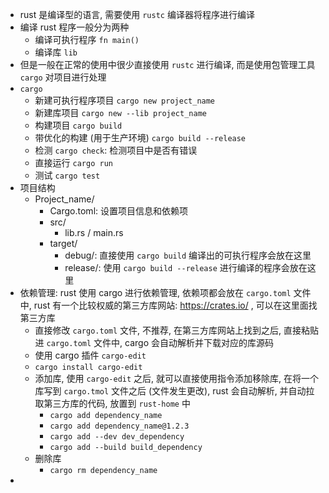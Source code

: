 - rust 是编译型的语言, 需要使用 `rustc` 编译器将程序进行编译
- 编译 rust 程序一般分为两种
	- 编译可执行程序 `fn main()`
	- 编译库 `lib`
- 但是一般在正常的使用中很少直接使用 `rustc` 进行编译, 而是使用包管理工具 `cargo` 对项目进行处理
- `cargo` 
	- 新建可执行程序项目 `cargo new project_name`
	- 新建库项目 `cargo new --lib project_name`
	- 构建项目 `cargo build`
	- 带优化的构建 (用于生产环境) `cargo build --release`
	- 检测 `cargo check`: 检测项目中是否有错误
	- 直接运行 `cargo run`
	- 测试 `cargo test`
- 项目结构
	- Project_name/
		- Cargo.toml: 设置项目信息和依赖项
		- src/
			- lib.rs / main.rs
		- target/
			- debug/: 直接使用 `cargo build` 编译出的可执行程序会放在这里
			- release/: 使用 `cargo build --release` 进行编译的程序会放在这里
- 依赖管理: rust 使用 cargo 进行依赖管理, 依赖项都会放在 `cargo.toml` 文件中, rust 有一个比较权威的第三方库网站: https://crates.io/ , 可以在这里面找第三方库
	- 直接修改  `cargo.toml` 文件, 不推荐, 在第三方库网站上找到之后, 直接粘贴进 `cargo.toml` 文件中, cargo 会自动解析并下载对应的库源码
	- 使用 cargo 插件 `cargo-edit`
	- `cargo install cargo-edit`
	- 添加库, 使用 `cargo-edit` 之后, 就可以直接使用指令添加移除库, 在将一个库写到 `cargo.tmol` 文件之后 (文件发生更改), rust 会自动解析, 并自动拉取第三方库的代码, 放置到 `rust-home` 中
		- `cargo add dependency_name`
		- `cargo add dependency_name@1.2.3`
		- `cargo add --dev dev_dependency`
		- `cargo add --build build_dependency`
	- 删除库
		- `cargo rm dependency_name`
- 